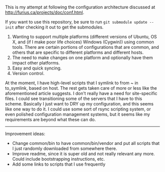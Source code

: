 This is my attempt at following the configuration architecture discussed at http://furius.ca/projects/doc/conf.html.

If you want to use this repository, be sure to run `git submodule update --init` after checking it out to get the submodules.

1) Wanting to support multiple platforms (different versions of Ubuntu, OS X, and (if I make poor life choices) Windows (Cygwin)) using common tools. There are certain portions of configurations that are common, and others that are specific to different platforms and different hosts.
2) The need to make changes on one platform and optionally have them impact other platforms.
3) Easy and quick syncing.
4) Version control.

At the moment, I have high-level scripts that I symlink to from ~ in to_symlink, based on host. The rest gets taken care of more or less like the aforementioned article suggests. I don't really have a need for site-specific files. I could see transitioning some of the servers that I have to this scheme. Basically I just want to DRY up my configuration, and this seems like one way to do it. I could use some sort of rsync scripting system, or even polished configuration management systems, but it seems like my requirements are beyond what these can do.

---

Improvement ideas:

 - Change common/bin to have common/bin/vendor and put all scripts that I just randomly downloaded from somewhere there.
 - Improve readme, since it is super old and not really relevant any more. Could include bootstrapping instructions, etc.
 - Add some links to scripts that I use frequently
